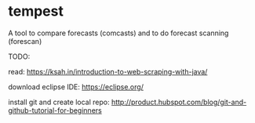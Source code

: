# tempest
A tool to compare forecasts (comcasts) and to do forecast scanning (forescan)

TODO:

read: https://ksah.in/introduction-to-web-scraping-with-java/

download eclipse IDE: https://eclipse.org/

install git and create local repo: http://product.hubspot.com/blog/git-and-github-tutorial-for-beginners
